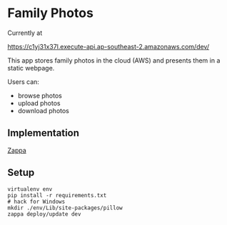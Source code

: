 # Family Photos

Currently at

https://c1yj31x37l.execute-api.ap-southeast-2.amazonaws.com/dev/

This app stores family photos in the cloud (AWS) and presents them in a static webpage.

Users can:

- browse photos
- upload photos
- download photos

## Implementation

[Zappa](https://github.com/Miserlou/Zappa#about)

## Setup

```
virtualenv env
pip install -r requirements.txt
# hack for Windows
mkdir ./env/Lib/site-packages/pillow 
zappa deploy/update dev
```